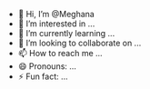 - 👋 Hi, I’m @Meghana
- 👀 I’m interested in ...
- 🌱 I’m currently learning ...
- 💞️ I’m looking to collaborate on ...
- 📫 How to reach me ...
- 😄 Pronouns: ...
- ⚡ Fun fact: ...

<!---
Maghanalikhi/Maghanalikhi is a ✨ special ✨ repository because its `README.md` (this file) appears on your GitHub profile.
You can click the Preview link to take a look at your changes.
--->
